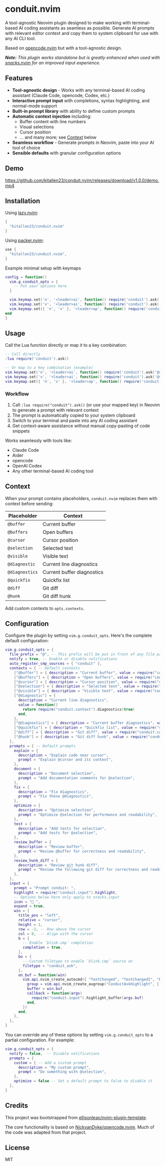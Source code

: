 # conduit.nvim

A tool-agnostic Neovim plugin designed to make working with terminal-based AI coding assistants as seamless as possible. Generate AI prompts with relevant editor context and copy them to system clipboard for use with any AI CLI tool.

Based on [opencode.nvim](https://github.com/NickvanDyke/opencode.nvim) but with a tool-agnostic design.

***Note:** This plugin works standalone but is greatly enhanced when used with [snacks.nvim](https://github.com/folke/snacks.nvim) for an improved input experience.*

## Features

- **Tool-agnostic design** - Works with any terminal-based AI coding assistant (Claude Code, opencode, Codex, etc.)
- **Interactive prompt input** with completions, syntax highlighting, and normal-mode support
- **Built-in prompt library** with ability to define custom prompts
- **Automatic context injection** including:
  - Buffer content with line numbers
  - Visual selections
  - Cursor position
  - ... and many more; see [Context](#context) below
- **Seamless workflow** - Generate prompts in Neovim, paste into your AI tool of choice
- **Sensible defaults** with granular configuration options

## Demo

https://github.com/kitallen23/conduit.nvim/releases/download/v1.0.0/demo.mp4

## Installation

Using [lazy.nvim](https://github.com/folke/lazy.nvim):

```lua
{
  "kitallen23/conduit.nvim"
}
```

Using [packer.nvim](https://github.com/wbthomason/packer.nvim):

```lua
use {
  "kitallen23/conduit.nvim",
}
```

Example minimal setup with keymaps
```lua
config = function()
  vim.g.conduit_opts = {
    -- Put your options here
  }

  vim.keymap.set('n', '<leader>ai', function() require('conduit').ask('@cursor: ') end, { desc = 'Generate conduit prompt' })
  vim.keymap.set('v', '<leader>ai', function() require('conduit').ask('@selection: ') end, { desc = 'Generate conduit prompt about selection' })
  vim.keymap.set({ 'n', 'v' }, '<leader>ap', function() require('conduit').select() end, { desc = 'Select conduit prompt' })
end
}
```

## Usage

Call the Lua function directly or map it to a key combination:

```lua
-- Call directly
:lua require('conduit').ask()

-- Or map to a key combination (example)
vim.keymap.set('n', '<leader>ai', function() require('conduit').ask('@cursor: ') end, { desc = 'Generate conduit prompt' })
vim.keymap.set('v', '<leader>ai', function() require('conduit').ask('@selection: ') end, { desc = 'Generate conduit prompt about selection' })
vim.keymap.set({ 'n', 'v' }, '<leader>ap', function() require('conduit').select() end, { desc = 'Select conduit prompt' })
```

### Workflow

1. Call `:lua require("conduit").ask()` (or use your mapped key) in Neovim to generate a prompt with relevant context
2. The prompt is automatically copied to your system clipboard
3. Switch to your terminal and paste into any AI coding assistant
4. Get context-aware assistance without manual copy-pasting of code snippets

Works seamlessly with tools like:
- Claude Code
- Aider
- opencode
- OpenAI Codex
- Any other terminal-based AI coding tool

## Context

When your prompt contains placeholders, `conduit.nvim` replaces them with context before sending:

| Placeholder | Context |
| - | - |
| `@buffer` | Current buffer |
| `@buffers` | Open buffers |
| `@cursor` | Cursor position |
| `@selection` | Selected text |
| `@visible` | Visible text |
| `@diagnostic` | Current line diagnostics |
| `@diagnostics` | Current buffer diagnostics |
| `@quickfix` | Quickfix list |
| `@diff` | Git diff |
| `@hunk` | Git diff hunk |

Add custom contexts to `opts.contexts`.

## Configuration

Configure the plugin by setting `vim.g.conduit_opts`. Here's the complete default configuration:

```lua
vim.g.conduit_opts = {
  file_prefix = "@", -- This prefix will be put in front of any file paths
  notify = true, -- Enable or disable notifications
  auto_register_cmp_sources = { "conduit" },
  contexts = { -- Default contexts
    ["@buffer"] = { description = "Current buffer", value = require("conduit.context").buffer },
    ["@buffers"] = { description = "Open buffers", value = require("conduit.context").buffers },
    ["@cursor"] = { description = "Cursor position", value = require("conduit.context").cursor_position },
    ["@selection"] = { description = "Selected text", value = require("conduit.context").visual_selection },
    ["@visible"] = { description = "Visible text", value = require("conduit.context").visible_text },
    ["@diagnostic"] = {
      description = "Current line diagnostics",
      value = function()
        return require("conduit.context").diagnostics(true)
      end,
    },
    ["@diagnostics"] = { description = "Current buffer diagnostics", value = require("conduit.context").diagnostics },
    ["@quickfix"] = { description = "Quickfix list", value = require("conduit.context").quickfix },
    ["@diff"] = { description = "Git diff", value = require("conduit.context").git_diff },
    ["@hunk"] = { description = "Git diff hunk", value = require("conduit.context").git_diff_hunk },
  },
  prompts = { -- Default prompts
    explain = {
      description = "Explain code near cursor",
      prompt = "Explain @cursor and its context",
    },
    document = {
      description = "Document selection",
      prompt = "Add documentation comments for @selection",
    },
    fix = {
      description = "Fix diagnostics",
      prompt = "Fix these @diagnostics",
    },
    optimize = {
      description = "Optimize selection",
      prompt = "Optimize @selection for performance and readability",
    },
    test = {
      description = "Add tests for selection",
      prompt = "Add tests for @selection",
    },
    review_buffer = {
      description = "Review buffer",
      prompt = "Review @buffer for correctness and readability",
    },
    review_hunk_diff = {
      description = "Review git hunk diff",
      prompt = "Review the following git diff for correctness and readability:\n@hunk",
    },
  },
  input = {
    prompt = "Prompt conduit: ",
    highlight = require("conduit.input").highlight,
    -- Options below here only apply to snacks.input
    icon = "󰊠 ",
    expand = true,
    win = {
      title_pos = "left",
      relative = "cursor",
      height = 1,
      row = -3, -- Row above the cursor
      col = 0,  -- Align with the cursor
      b = {
        -- Enable `blink.cmp` completion
        completion = true,
      },
      bo = {
        -- Custom filetype to enable `blink.cmp` source on
        filetype = "conduit_ask",
      },
      on_buf = function(win)
        vim.api.nvim_create_autocmd({ "TextChanged", "TextChangedI", "BufWinEnter" }, {
          group = vim.api.nvim_create_augroup("ConduitAskHighlight", { clear = true }),
          buffer = win.buf,
          callback = function(args)
            require("conduit.input").highlight_buffer(args.buf)
          end,
        })
      end,
    },
  },
}
```

You can override any of these options by setting `vim.g.conduit_opts` to a partial configuration. For example:

```lua
vim.g.conduit_opts = {
  notify = false,  -- Disable notifications
  prompts = {
    custom = { -- Add a custom prompt
      description = "My custom prompt",
      prompt = "Do something with @selection",
    },
    optimize = false -- Set a default prompt to false to disable it
  },
}
```

## Credits

This project was bootstrapped from [ellisonleao/nvim-plugin-template](https://github.com/ellisonleao/nvim-plugin-template).

The core functionality is based on [NickvanDyke/opencode.nvim](https://github.com/NickvanDyke/opencode.nvim). Much of the code was adapted from that project.

## License

MIT
